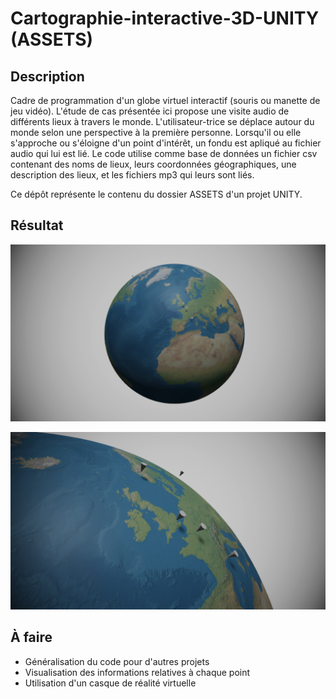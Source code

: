 # Cartographie-interactive-3D-UNITY (ASSETS)

## Description 
Cadre de programmation d'un globe virtuel interactif (souris ou manette de jeu vidéo). L'étude de cas présentée ici propose une visite audio de différents lieux à travers le monde. L'utilisateur-trice se déplace autour du monde selon une perspective à la première personne. Lorsqu'il ou elle s'approche ou s'éloigne d'un point d'intérêt, un fondu est apliqué au fichier audio qui lui est lié. Le code utilise comme base de données un fichier csv contenant des noms de lieux, leurs coordonnées géographiques, une description des lieux, et les fichiers mp3 qui leurs sont liés.

Ce dépôt représente le contenu du dossier ASSETS d'un projet UNITY.

## Résultat

![alt text](https://github.com/AtelierCartographique/Cartographie-interactive-3D-UNITY/blob/master/Images/unity1.png)

![alt text](https://github.com/AtelierCartographique/Cartographie-interactive-3D-UNITY/blob/master/Images/unity2.png)

## À faire

* Généralisation du code pour d'autres projets
* Visualisation des informations relatives à chaque point
* Utilisation d'un casque de réalité virtuelle
